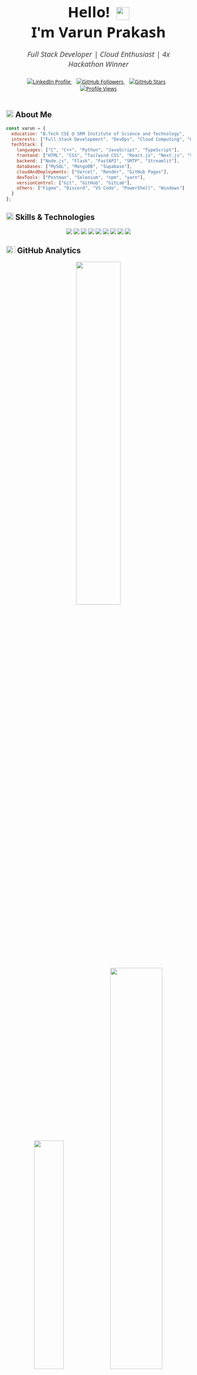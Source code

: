 <div align="center" style="font-family: 'Segoe UI', Tahoma, Geneva, Verdana, sans-serif; max-width: 600px; margin: auto; padding: 20px;">

  <h1 style="font-weight: 700; font-size: 2.5rem; margin-bottom: 10px;">
    Hello!
    <img src="https://media.giphy.com/media/hvRJCLFzcasrR4ia7z/giphy.gif" 
         width="35" height="35" alt="waving hand" style="vertical-align: middle; margin-left: 8px;">
    <br>
    I'm Varun Prakash
  </h1>
  
  <p style="font-size: 1.25rem; color: #444; margin-bottom: 25px; font-style: italic;">
    <i>Full Stack Developer | Cloud Enthusiast | 4x Hackathon Winner</i>
  </p>
  
  <div>
    <a href="https://linkedin.com/in/varun--prakash/" target="_blank" rel="noopener noreferrer" style="margin-right: 12px;">
      <img src="https://img.shields.io/badge/LinkedIn-%230A66C2.svg?style=for-the-badge&logo=linkedin&logoColor=white" 
           alt="LinkedIn Profile">
    </a>
    
  <a href="https://github.com/RaoVrn" target="_blank" rel="noopener noreferrer" style="margin-right: 12px;">
      <img src="https://img.shields.io/github/followers/RaoVrn?label=GitHub%20Followers&style=for-the-badge" alt="GitHub Followers">
    </a>
    
  <a href="https://github.com/RaoVrn" target="_blank" rel="noopener noreferrer" style="margin-right: 12px;">
      <img src="https://img.shields.io/github/stars/RaoVrn?style=for-the-badge" alt="GitHub Stars">
    </a>

  <a href="https://github.com/RaoVrn" target="_blank" rel="noopener noreferrer">
      <img src="https://komarev.com/ghpvc/?username=RaoVrn&style=for-the-badge&color=brightgreen" alt="Profile Views">
    </a>
  </div>

</div>


<h2 align="left">
  <img src="https://media2.giphy.com/media/QssGEmpkyEOhBCb7e1/giphy.gif?cid=ecf05e47a0n3gi1bfqntqmob8g9aid1oyj2wr3ds3mg700bl&rid=giphy.gif" width="20px" height="20px"> 
  About Me 
</h2>

```js
const varun = {
  education: "B.Tech CSE @ SRM Institute of Science and Technology",
  interests: ["Full Stack Development", "DevOps", "Cloud Computing", "Open Source"],
  techStack: {
    languages: ["C", "C++", "Python", "JavaScript", "TypeScript"],
    frontend: ["HTML", "CSS", "Tailwind CSS", "React.js", "Next.js", "Vite"],
    backend: ["Node.js", "Flask", "FastAPI", "SMTP", "Streamlit"],
    databases: ["MySQL", "MongoDB", "Supabase"],
    cloudAndDeployments: ["Vercel", "Render", "GitHub Pages"],
    devTools: ["Postman", "Selenium", "npm", "yarn"],
    versionControl: ["Git", "GitHub", "GitLab"],
    others: ["Figma", "Discord", "VS Code", "PowerShell", "Windows"]
  }
};
```

<h2 align="left">
  <img src="https://media2.giphy.com/media/QssGEmpkyEOhBCb7e1/giphy.gif?cid=ecf05e47a0n3gi1bfqntqmob8g9aid1oyj2wr3ds3mg700bl&rid=giphy.gif" width="20px" height="20px">
  Skills & Technologies
</h2>

<div align="center">
  <!-- Web Fundamentals -->
  <img src="https://skillicons.dev/icons?i=html,css,js,ts" />
  
  <!-- Frontend Frameworks & Tools -->
  <img src="https://skillicons.dev/icons?i=react,next,tailwind,vite" />
  
  <!-- Backend Technologies -->
  <img src="https://skillicons.dev/icons?i=nodejs,flask,fastapi" />
  
  <!-- Programming Languages -->
  <img src="https://skillicons.dev/icons?i=c,cpp,python" />
  
  <!-- Databases & Hosting -->
  <img src="https://skillicons.dev/icons?i=mysql,mongodb,supabase,vercel" />
  
  <!-- Dev Tools & Package Managers -->
  <img src="https://skillicons.dev/icons?i=npm,yarn,postman,selenium" />
  
  <!-- Version Control -->
  <img src="https://skillicons.dev/icons?i=git,github,gitlab" />
  
  <!-- Productivity & Communication -->
  <img src="https://skillicons.dev/icons?i=figma,discord,gmail,instagram,linkedin" />
  
  <!-- Environment & Editors -->
  <img src="https://skillicons.dev/icons?i=vscode,powershell,windows" />
</div>


<h2 align="left">
  <img src="https://media.giphy.com/media/iY8CRBdQXODJSCERIr/giphy.gif" width="25px" height="20px">
  GitHub Analytics
</h2>

<div align="center">

  <!-- Streak Stats (Top) -->
  <img width="49%" src="https://github-readme-streak-stats-three-umber.vercel.app?user=RaoVrn&theme=tokyonight&hide_border=true&background=00000000"/>
  <br><br>

  <!-- Top Languages and GitHub Stats (Side by side) -->
  <img width="40%" src="https://github-readme-stats.vercel.app/api/top-langs/?username=RaoVrn&layout=compact&theme=tokyonight&hide_border=true" />
  <img width="53%" src="https://github-readme-stats.vercel.app/api?username=RaoVrn&show_icons=true&theme=tokyonight&hide_border=true" />

</div>

